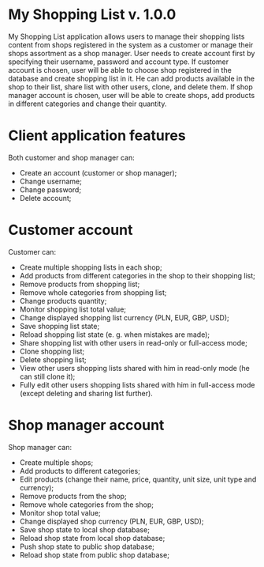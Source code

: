 # My Shopping List v. 1.0.0
My Shopping List application allows users to manage their shopping lists content from shops registered in the system as a customer or manage their shops assortment as a shop manager. 
User needs to create account first by specifying their username, password and account type.
If customer account is chosen, user will be able to choose shop registered in the database and create shopping list in it. He can add products available in the shop to their list, share list with other users, clone, and delete them.
If shop manager account is chosen, user will be able to create shops, add products in different categories and change their quantity.

# Client application features
Both customer and shop manager can:
-	Create an account (customer or shop manager);
-	Change username;
-	Change password;
-	Delete account;
# Customer account
Customer can:
-	Create multiple shopping lists in each shop;
-	Add products from different categories in the shop to their shopping list;
-	Remove products from shopping list;
-	Remove whole categories from shopping list;
-	Change products quantity;
-	Monitor shopping list total value;
-	Change displayed shopping list currency (PLN, EUR, GBP, USD);
-	Save shopping list state;
-	Reload shopping list state (e. g. when mistakes are made);
-	Share shopping list with other users in read-only or full-access mode;
-	Clone shopping list;
-	Delete shopping list;
-	View other users shopping lists shared with him in read-only mode (he can still clone it);
-	Fully edit other users shopping lists shared with him in full-access mode (except deleting and sharing list further).

# Shop manager account
Shop manager can:
-	Create multiple shops;
-	Add products to different categories;
-	Edit products (change their name, price, quantity, unit size, unit type and currency);
-	Remove products from the shop;
-	Remove whole categories from the shop;
-	Monitor shop total value;
-	Change displayed shop currency (PLN, EUR, GBP, USD);
-	Save shop state to local shop database;
-	Reload shop state from local shop database;
-	Push shop state to public shop database;
-	Reload shop state from public shop database;
